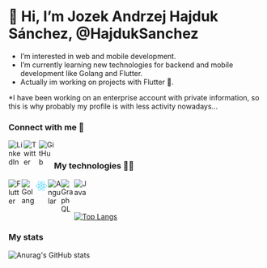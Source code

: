 # 👋 Hi, I’m Jozek Andrzej Hajduk Sánchez, @HajdukSanchez

- I’m interested in web and mobile development.
- I’m currently learning new technologies for backend and mobile development like Golang and Flutter.
- Actually im working on projects with Flutter 🤙.

*I have been working on an enterprise account with private information, so this is why probably my profile is with less activity nowadays...

### Connect with me 🔗

[<img align="left" alt="LinkedIn" width="30px" src="https://icons-for-free.com/iconfiles/png/512/linkedin+logo+logo+website+icon-1320190502911715717.png" />](https://www.linkedin.com/in/jozek-hajduk/)
[<img align="left" alt="Twitter" width="30px" src="http://assets.stickpng.com/images/580b57fcd9996e24bc43c53e.png" />](https://twitter.com/HajdukJozek)
[<img align="left" alt="GitHub" width="30px" src="https://github.githubassets.com/images/modules/logos_page/Octocat.png" />](https://github.com/HajdukSanchez)

<br>

### My technologies 👨‍💻
<img align="left" alt="Flutter" width="26px" src="https://cdn.iconscout.com/icon/free/png-256/flutter-2038877-1720090.png" />
<img align="left" alt="Golang" width="26px" src="https://cdn.icon-icons.com/icons2/2699/PNG/512/golang_official_logo_icon_169092.png" />
<img align="left" alt="React" width="26px" src="https://raw.githubusercontent.com/github/explore/80688e429a7d4ef2fca1e82350fe8e3517d3494d/topics/react/react.png" />
<img align="left" alt="Angular" width="26px" src="https://cdn.icon-icons.com/icons2/2107/PNG/512/file_type_angular_icon_130754.png" />
<img align="left" alt="Graph QL" width="26px" src="https://upload.wikimedia.org/wikipedia/commons/thumb/1/17/GraphQL_Logo.svg/2048px-GraphQL_Logo.svg.png" />
<img align="left" alt="Java" width="26px" src="https://cdn-icons-png.flaticon.com/512/226/226777.png" />

<br>
<br>
<br>

[![Top Langs](https://github-readme-stats.vercel.app/api/top-langs/?username=HajdukSanchez&layout=compact)](https://github.com/HajdukSanchez)

### My stats
![Anurag's GitHub stats](https://github-readme-stats.vercel.app/api?username=HajdukSanchez&show_icons=true&theme=radical)
